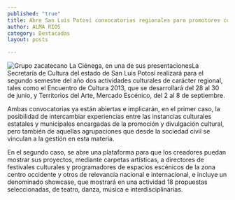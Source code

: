 ```yaml
---
published: "true"
title: Abre San Luis Potosí convocatorias regionales para promotores culturales y creadores de arte
author: ALMA RIOS
category: Destacadas
layout: posts

---
```


![Grupo zacatecano La Ciénega, en una de sus presentaciones](http://i.imgur.com/H2CX8Kem.jpg)La Secretaría de Cultura del estado de San Luis Potosí realizará para el segundo semestre del año dos actividades culturales de carácter regional, tales como el Encuentro de Cultura 2013, que se desarrollará del 28 al 30 de junio, y Territorios del Arte, Mercado Escénico, del 2 al 8 de septiembre. 

Ambas convocatorias ya están abiertas e implicarán, en el primer caso, la posibilidad de intercambiar experiencias entre las instancias culturales estatales y municipales encargadas de la promoción y divulgación cultural, pero también de aquellas agrupaciones que desde la sociedad civil se vinculan a la gestión en esta materia. 

En el segundo caso, se abre una plataforma para que los creadores puedan mostrar sus proyectos, mediante carpetas artísticas, a directores de festivales culturales y programadores de espacios escénicos de la zona centro occidente y otros de relevancia nacional e internacional, e incluye un denominado showcase, que mostrará en una actividad 18 propuestas seleccionadas, de teatro, danza, música e interdisciplinarias.
